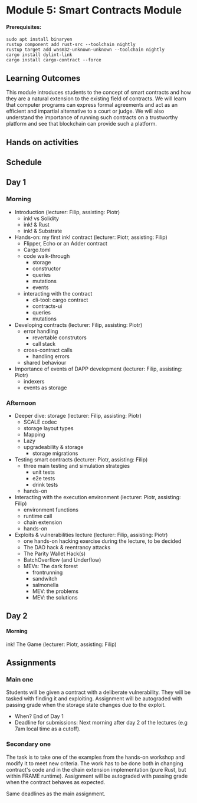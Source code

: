 # Module 5: Smart Contracts Module

#### Prerequisites:
```
sudo apt install binaryen
rustup component add rust-src --toolchain nightly
rustup target add wasm32-unknown-unknown --toolchain nightly
cargo install dylint-link
cargo install cargo-contract --force
```

## Learning Outcomes

This module introduces students to the concept of smart contracts and how they are a natural extension to the existing field of contracts.
We will learn that computer programs can express formal agreements and act as an efficient and impartial alternative to a court or judge.
We will also understand the importance of running such contracts on a trustworthy platform and see that blockchain can provide such a platform.

## Hands on activities

## Schedule

## Day 1

### Morning

- Introduction (lecturer: Filip, assisting: Piotr)
  - ink! vs Solidity
  - ink! & Rust
  - ink! & Substrate
- Hands-on: my first ink! contract (lecturer: Piotr, assisting: Filip)
  - Flipper, Echo or an Adder contract
  - Cargo.toml
  - code walk-through
    - storage
    - constructor
    - queries
    - mutations
    - events
  - interacting with the contract
    - cli-tool: cargo contract
    - contracts-ui
    - queries
    - mutations
- Developing contracts (lecturer: Filip, assisting: Piotr)
  - error handling
    - revertable construtors
    - call stack
  - cross-contract calls
    - handling errors
  - shared behaviour
- Importance of events of DAPP development (lecturer: Filip, assisting: Piotr)
  - indexers
  - events as storage

### Afternoon

- Deeper dive: storage (lecturer: Filip, assisting: Piotr)
  - SCALE codec
  - storage layout types
  - Mapping
  - Lazy
  - upgradeability & storage
    - storage migrations
- Testing smart contracts (lecturer: Piotr, assisting: Filip)
  - three main testing and simulation strategies
    - unit tests
    - e2e tests
    - drink tests
  - hands-on
- Interacting with the execution environment (lecturer: Piotr, assisting: Filip)
  - environment functions
  - runtime call
  - chain extension
  - hands-on
- Exploits & vulnerabilities lecture (lecturer: Filip, assisting: Piotr)
  - one hands-on hacking exercise during the lecture, to be decided
  - The DAO hack & reentrancy attacks
  - The Parity Wallet Hack(s)
  - BatchOverflow (and Underflow)
  - MEVs: The dark forest
    - frontrunning
    - sandwitch
    - salmonella
    - MEV: the problems
    - MEV: the solutions

## Day 2

#### Morning

ink! The Game (lecturer: Piotr, assisting: Filip)

## Assignments

### Main one

Students will be given a contract with a deliberate vulnerability. They will be tasked with finding it and exploiting. Assignment will be autograded with passing grade when the storage state changes due to the exploit.
- When? End of Day 1
- Deadline for submissions: Next morning after day 2 of the lectures (e.g 7am local time as a cutoff).

### Secondary one

The task is to take one of the examples from the hands-on workshop and modify it to meet new criteria.
The work has to be done both in changing contract's code and in the chain extension implementation (pure Rust, but within FRAME runtime).
Assignment will be autograded with passing grade when the contract behaves as expected.

Same deadlines as the main assignment.
